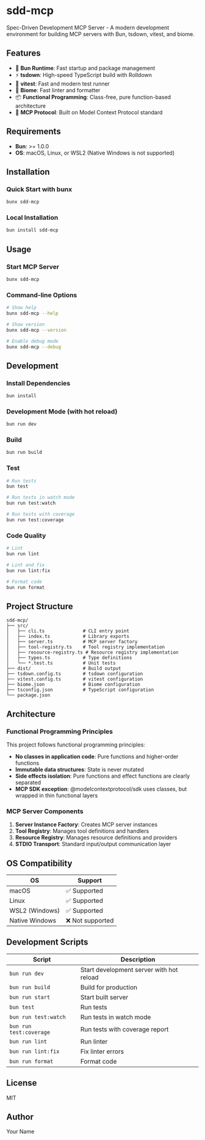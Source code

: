 # sdd-mcp

Spec-Driven Development MCP Server - A modern development environment for building MCP servers with Bun, tsdown, vitest, and biome.

## Features

- 🚀 **Bun Runtime**: Fast startup and package management
- ⚡ **tsdown**: High-speed TypeScript build with Rolldown
- 🧪 **vitest**: Fast and modern test runner
- 🎨 **Biome**: Fast linter and formatter
- 📦 **Functional Programming**: Class-free, pure function-based architecture
- 🔧 **MCP Protocol**: Built on Model Context Protocol standard

## Requirements

- **Bun**: >= 1.0.0
- **OS**: macOS, Linux, or WSL2 (Native Windows is not supported)

## Installation

### Quick Start with bunx

```bash
bunx sdd-mcp
```

### Local Installation

```bash
bun install sdd-mcp
```

## Usage

### Start MCP Server

```bash
bunx sdd-mcp
```

### Command-line Options

```bash
# Show help
bunx sdd-mcp --help

# Show version
bunx sdd-mcp --version

# Enable debug mode
bunx sdd-mcp --debug
```

## Development

### Install Dependencies

```bash
bun install
```

### Development Mode (with hot reload)

```bash
bun run dev
```

### Build

```bash
bun run build
```

### Test

```bash
# Run tests
bun test

# Run tests in watch mode
bun run test:watch

# Run tests with coverage
bun run test:coverage
```

### Code Quality

```bash
# Lint
bun run lint

# Lint and fix
bun run lint:fix

# Format code
bun run format
```

## Project Structure

```
sdd-mcp/
├── src/
│   ├── cli.ts              # CLI entry point
│   ├── index.ts            # Library exports
│   ├── server.ts           # MCP server factory
│   ├── tool-registry.ts    # Tool registry implementation
│   ├── resource-registry.ts # Resource registry implementation
│   ├── types.ts            # Type definitions
│   └── *.test.ts           # Unit tests
├── dist/                   # Build output
├── tsdown.config.ts        # tsdown configuration
├── vitest.config.ts        # vitest configuration
├── biome.json              # Biome configuration
├── tsconfig.json           # TypeScript configuration
└── package.json
```

## Architecture

### Functional Programming Principles

This project follows functional programming principles:

- **No classes in application code**: Pure functions and higher-order functions
- **Immutable data structures**: State is never mutated
- **Side effects isolation**: Pure functions and effect functions are clearly separated
- **MCP SDK exception**: @modelcontextprotocol/sdk uses classes, but wrapped in thin functional layers

### MCP Server Components

1. **Server Instance Factory**: Creates MCP server instances
2. **Tool Registry**: Manages tool definitions and handlers
3. **Resource Registry**: Manages resource definitions and providers
4. **STDIO Transport**: Standard input/output communication layer

## OS Compatibility

| OS | Support |
|---|---|
| macOS | ✅ Supported |
| Linux | ✅ Supported |
| WSL2 (Windows) | ✅ Supported |
| Native Windows | ❌ Not supported |

## Development Scripts

| Script | Description |
|---|---|
| `bun run dev` | Start development server with hot reload |
| `bun run build` | Build for production |
| `bun run start` | Start built server |
| `bun test` | Run tests |
| `bun run test:watch` | Run tests in watch mode |
| `bun run test:coverage` | Run tests with coverage report |
| `bun run lint` | Run linter |
| `bun run lint:fix` | Fix linter errors |
| `bun run format` | Format code |

## License

MIT

## Author

Your Name
